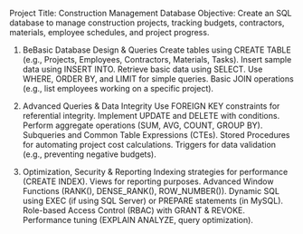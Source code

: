 Project Title: Construction Management Database
Objective: Create an SQL database to manage construction projects, tracking budgets, contractors, materials, employee schedules, and project progress.

1. BeBasic Database Design & Queries
Create tables using CREATE TABLE (e.g., Projects, Employees, Contractors, Materials, Tasks).
Insert sample data using INSERT INTO.
Retrieve basic data using SELECT.
Use WHERE, ORDER BY, and LIMIT for simple queries.
Basic JOIN operations (e.g., list employees working on a specific project).

2. Advanced Queries & Data Integrity
Use FOREIGN KEY constraints for referential integrity.
Implement UPDATE and DELETE with conditions.
Perform aggregate operations (SUM, AVG, COUNT, GROUP BY).
Subqueries and Common Table Expressions (CTEs).
Stored Procedures for automating project cost calculations.
Triggers for data validation (e.g., preventing negative budgets).

3. Optimization, Security & Reporting
Indexing strategies for performance (CREATE INDEX).
Views for reporting purposes.
Advanced Window Functions (RANK(), DENSE_RANK(), ROW_NUMBER()).
Dynamic SQL using EXEC (if using SQL Server) or PREPARE statements (in MySQL).
Role-based Access Control (RBAC) with GRANT & REVOKE.
Performance tuning (EXPLAIN ANALYZE, query optimization).
